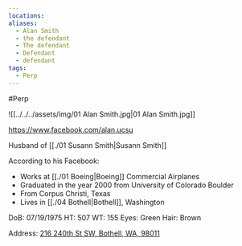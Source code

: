 ```yaml
---
locations: 
aliases:
  - Alan Smith
  - the defendant
  - The defendant
  - Defendant
  - defendant
tags:
  - Perp
---
```



#Perp

![[../../../assets/img/01 Alan Smith.jpg|01 Alan Smith.jpg]]


https://www.facebook.com/alan.ucsu

Husband of [[./01 Susann Smith|Susann Smith]]

According to his Facebook:
- Works at [[./01 Boeing|Boeing]] Commercial Airplanes
- Graduated in the year 2000 from University of Colorado Boulder
- From Corpus Christi, Texas
- Lives in [[./04 Bothell|Bothell]], Washington

DoB: 07/19/1975
HT: 507
WT: 155
Eyes: Green
Hair: Brown

Address: [216 240th St SW, Bothell, WA, 98011](geo:47.78026465,-122.23629542497216)

